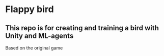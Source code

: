 # Flappy bird
## This repo is for creating and training a bird with Unity and ML-agents
Based on the original game
